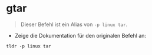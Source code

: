 # gtar

> Dieser Befehl ist ein Alias von `-p linux tar`.

- Zeige die Dokumentation für den originalen Befehl an:

`tldr -p linux tar`
